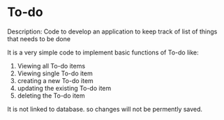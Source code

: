# To-do
Description: Code to develop an application to keep track of list of things that needs to be done

It is a very simple code to implement basic functions of To-do like:
1. Viewing all To-do items
2. Viewing single To-do item
3. creating a new To-do item
4. updating the existing To-do item
5. deleting the To-do item

It is not linked to database. so changes will not be permently saved.

